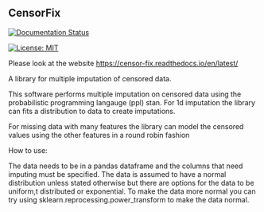 ## CensorFix

[![Documentation Status](https://readthedocs.org/projects/censor-fix/badge/?version=latest)](https://censor-fix.readthedocs.io/en/latest/?badge=latest)

[![License: MIT](https://img.shields.io/badge/License-MIT-yellow.svg)](https://opensource.org/licenses/MIT)


Please look at the website https://censor-fix.readthedocs.io/en/latest/


A library for multiple imputation of censored data.

This software performs multiple imputation on censored data using the probabilistic programming langauge (ppl) stan. 
For 1d imputation the library can fits a distribution to data to create imputations. 

For missing data with many features the library can model the censored values using the other features in a round robin fashion

How to use:

The data needs to be in a pandas dataframe and the columns that need imputing must be specified.
The data is assumed to have a normal distribution unless stated otherwise but there are options for the data to be uniform,t distributed or exponential. To make the data more normal you can try using sklearn.reprocessing.power_transform to make the data normal. 



